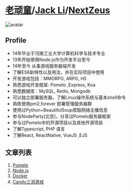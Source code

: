 # [老顽童](https://github.com/NextZeus)/[Jack Li](https://github.com/NextZeus)/[NextZeus](https://github.com/NextZeus)

![avatar](https://avatars3.githubusercontent.com/u/10203487?v=3&u=6909e4e5240bfaf46c0f66b4507c0174a9f88ecf&s=400)

## Profile

* 14年毕业于河南工业大学计算机科学与技术专业
* 13年开始使用Node.js作为开发平台至今
* 14年至今 从事游戏服务器端开发
* 了解ES6新特性以及用法，并在实际项目中使用
* 开发游戏包括：MMORPG, ARPG, H5
* 熟悉游戏开发框架: Pomelo ,Express, Koa 
* 熟悉数据库：MySQL, Redis, Mongodb
* 可以独立部署服务器，了解Linux操作系统与基本shell命令
* 熟练使用pm2,forever 部署管理服务器群
* 使用过Python+BeautifulSoup爬取网络主播信息
* 参与NodeParty[北京]，分享过Pomelo服务器框架
* 参与过Pomelo中的开源项目以及其他开源项目
* 了解Typescript, PHP 语言
* 了解React, ReactNative, VueJS ,EJS 


## 文章列表

1. [Pomelo](http://nextzeus.github.io/pomelo/)
2. [Node.js](http://nextzeus.github.io/nodejs/)
3. [Docker](http://nextzeus.github.io/docker/)
4. [Candy三消游戏](http://nextzeus.github.io/candy/)

